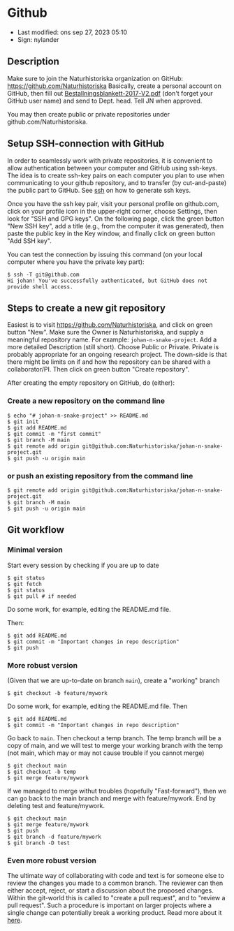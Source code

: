 # Github

- Last modified: ons sep 27, 2023  05:10
- Sign: nylander

## Description

Make sure to join the Naturhistoriska organization on GitHub:
<https://github.com/Naturhistoriska> Basically, create a personal account on
GitHub, then fill out
[Bestallningsblankett-2017-V2.pdf](Bestallningsblankett-2017-V2.pdf)
(don't forget your GitHub user name) and send to Dept. head. Tell JN when
approved.

You may then create public or private repositories under github.com/Naturhistoriska.

## Setup SSH-connection with GitHub

In order to seamlessly work with private repositories, it is convenient to
allow authentication between your computer and GitHub using ssh-keys.  The idea
is to create ssh-key pairs on each computer you plan to use when communicating
to your github repository, and to transfer (by cut-and-paste) the public part
to GitHub. See [ssh](../ssh/README.md) on how to generate ssh keys.

Once you have the ssh key pair, visit your personal profile on github.com,
click on your profile icon in the upper-right corner, choose Settings, then
look for "SSH and GPG keys".  On the following page, click the green button
"New SSH key", add a title (e.g., from the computer it was generated), then
paste the public key in the Key window, and finally click on green button "Add
SSH key".

You can test the connection by issuing this command (on your local computer
where you have the private key part):

    $ ssh -T git@github.com
    Hi johan! You've successfully authenticated, but GitHub does not provide shell access.

## Steps to create a new git repository

Easiest is to visit <https://github.com/Naturhistoriska>, and click on green
button "New".  Make sure the Owner is Naturhistoriska, and supply a meaningful
repository name. For example: `johan-n-snake-project`. Add a more detailed
Description (still short). Choose Public or Private.  Private is probably
appropriate for an ongoing research project. The down-side is that there might
be limits on if and how the repository can be shared with a collaborator/PI.
Then click on green button "Create repository".

After creating the empty repository on GitHub, do (either):

### Create a new repository on the command line

    $ echo "# johan-n-snake-project" >> README.md
    $ git init
    $ git add README.md
    $ git commit -m "first commit"
    $ git branch -M main
    $ git remote add origin git@github.com:Naturhistoriska/johan-n-snake-project.git
    $ git push -u origin main

### or push an existing repository from the command line

    $ git remote add origin git@github.com:Naturhistoriska/johan-n-snake-project.git
    $ git branch -M main
    $ git push -u origin main

## Git workflow

### Minimal version

Start every session by checking if you are up to date

    $ git status
    $ git fetch
    $ git status
    $ git pull # if needed

Do some work, for example, editing the README.md file.

Then:

    $ git add README.md
    $ git commit -m "Important changes in repo description"
    $ git push

### More robust version

(Given that we are up-to-date on branch `main`), create a "working" branch

    $ git checkout -b feature/mywork

Do some work, for example, editing the README.md file. Then

    $ git add README.md
    $ git commit -m "Important changes in repo description"

Go back to `main`. Then checkout a temp branch. The temp branch will be a copy
of main, and we will test to merge your working branch with the temp (not main,
which may or may not cause trouble if you cannot merge)

    $ git checkout main
    $ git checkout -b temp
    $ git merge feature/mywork

If we managed to merge withut troubles (hopefully "Fast-forward"), then we can
go back to the main branch and merge with feature/mywork. End by deleting test
and feature/mywork.

    $ git checkout main
    $ git merge feature/mywork
    $ git push
    $ git branch -d feature/mywork
    $ git branch -D test

### Even more robust version

The ultimate way of collaborating with code and text is for someone else to
review the changes you made to a common branch. The reviewer can then either
accept, reject, or start a discussion about the proposed changes.  Within the
git-world this is called to "create a pull request", and to "review a pull
request". Such a procedure is important on larger projects where a single
change can potentially break a working product.  Read more about it
[here](https://docs.github.com/en/pull-requests/collaborating-with-pull-requests/proposing-changes-to-your-work-with-pull-requests/about-pull-requests).
